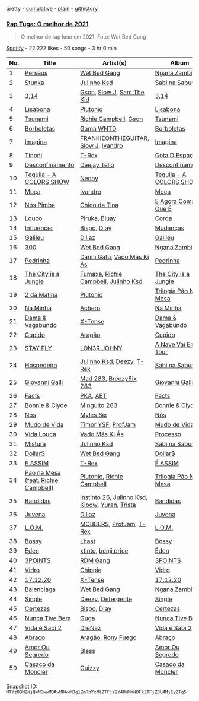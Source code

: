 pretty - [cumulative](/playlists/cumulative/37i9dQZF1DXcyEXGEtvzUv.md) - [plain](/playlists/plain/37i9dQZF1DXcyEXGEtvzUv) - [githistory](https://github.githistory.xyz/mackorone/spotify-playlist-archive/blob/main/playlists/plain/37i9dQZF1DXcyEXGEtvzUv)

### [Rap Tuga: O melhor de 2021](https://open.spotify.com/playlist/37i9dQZF1DXcyEXGEtvzUv)

> O melhor do rap luso em 2021\. Foto: Wet Bed Gang

[Spotify](https://open.spotify.com/user/spotify) - 22,222 likes - 50 songs - 3 hr 0 min

| No. | Title | Artist(s) | Album | Length |
|---|---|---|---|---|
| 1 | [Perseus](https://open.spotify.com/track/4E7BWWaFUfafkyU8JOniFx) | [Wet Bed Gang](https://open.spotify.com/artist/5jfz7uWPwf03hdEewW8AI8) | [Ngana Zambi](https://open.spotify.com/album/4ZgWBr16niSFDwCIiJ4iBk) | 3:34 |
| 2 | [Stunka](https://open.spotify.com/track/0A0NJtd7yYuegBrj6qvqSo) | [Julinho Ksd](https://open.spotify.com/artist/7kR1Yw4RqYhhDD3a8QRyG6) | [Sabi na Sabura](https://open.spotify.com/album/3Pce78X39Cqw3TCdaUEEfj) | 3:08 |
| 3 | [3,14](https://open.spotify.com/track/1OjAoIz5Gl36rzm9RKEQeG) | [Gson](https://open.spotify.com/artist/6XjHGcba7ZbaZ6nYtwhaCj), [Slow J](https://open.spotify.com/artist/7crp1tZcefnjT5RuL6WZQ0), [Sam The Kid](https://open.spotify.com/artist/3NEQ5t2FprBMLmDAP0EPcE) | [3,14](https://open.spotify.com/album/6G62obmFgI2yyK36htUzOe) | 5:24 |
| 4 | [Lisabona](https://open.spotify.com/track/20BVQh0gMBhzcBpeCRi97F) | [Plutonio](https://open.spotify.com/artist/39HJXjH5hKcCzaU0g6mv8G) | [Lisabona](https://open.spotify.com/album/3xaElN6GIqBAmlNFrJGgHN) | 3:12 |
| 5 | [Tsunami](https://open.spotify.com/track/5TqGewrmzgeb21FYQC7mJZ) | [Richie Campbell](https://open.spotify.com/artist/2swvbEAfN70ZFcQB4Y7MaS), [Gson](https://open.spotify.com/artist/6XjHGcba7ZbaZ6nYtwhaCj) | [Tsunami](https://open.spotify.com/album/27Gt5wAgEVjatU36I1ogDf) | 4:57 |
| 6 | [Borboletas](https://open.spotify.com/track/1h1JMmAzXR6lWJ7KnJQkU7) | [Gama WNTD](https://open.spotify.com/artist/0T49oz78JYl4FkVJPGlJiD) | [Borboletas](https://open.spotify.com/album/1i51I1eMbdhkaH8AShzWjh) | 3:24 |
| 7 | [Imagina](https://open.spotify.com/track/2dWbucCC3cVXQWi6JaL7js) | [FRANKIEONTHEGUITAR](https://open.spotify.com/artist/4p2ytjUztJseG5ujVkv5Po), [Slow J](https://open.spotify.com/artist/7crp1tZcefnjT5RuL6WZQ0), [Ivandro](https://open.spotify.com/artist/1pPbDeOdNUcLq32HTTLbZm) | [Imagina](https://open.spotify.com/album/2C1S5oONnsIYEgvaNf1KWh) | 3:43 |
| 8 | [Tinoni](https://open.spotify.com/track/3x3vUHznzPNEbXTJBUkhZb) | [T\-Rex](https://open.spotify.com/artist/6QHREBOQktWsYBfrxW93rk) | [Gota D'Espaço](https://open.spotify.com/album/5gBDraKQzQb4A7rEjzACEJ) | 2:32 |
| 9 | [Desconfinamento](https://open.spotify.com/track/2uaceelHxzFYnhLec89RpE) | [Deejay Telio](https://open.spotify.com/artist/7BWNRZyZ9mhgp5t0m7Ny0n) | [Desconfinamento](https://open.spotify.com/album/2gelzQflEo0NtA8xE7pHlI) | 3:06 |
| 10 | [Tequila \- A COLORS SHOW](https://open.spotify.com/track/0rUVc7nyw4qXytvodDAlle) | [Nenny](https://open.spotify.com/artist/2DEfqyWjAMIfKYMXb1V8L1) | [Tequila \- A COLORS SHOW](https://open.spotify.com/album/40HvcpWRmkzHzLdveModKu) | 3:19 |
| 11 | [Moça](https://open.spotify.com/track/57rx7d5tagl2wOWzj3eWJc) | [Ivandro](https://open.spotify.com/artist/1pPbDeOdNUcLq32HTTLbZm) | [Moça](https://open.spotify.com/album/4FLzhhnUwKwZHLGSTaX4vz) | 3:00 |
| 12 | [Nós Pimba](https://open.spotify.com/track/19rBtPDO8yQj5uP75UBpbT) | [Chico da Tina](https://open.spotify.com/artist/7xDYCf4fsGxHBp8Blo9D94) | [E Agora Como É Que É](https://open.spotify.com/album/3wDIcln0ShOc0Bh1bngNFJ) | 3:28 |
| 13 | [Louco](https://open.spotify.com/track/3fExatgv3vCcNT0CuU8mqM) | [Piruka](https://open.spotify.com/artist/5iZ6jMDkRa7RKLQplJuQUC), [Bluay](https://open.spotify.com/artist/18jB1ZnaJSWmro1ExvqZo4) | [Coroa](https://open.spotify.com/album/4YgZaF5JQGTOqxes8h5s40) | 4:04 |
| 14 | [Influencer](https://open.spotify.com/track/5wksDhHGiGwmqSGcozBFu1) | [Bispo](https://open.spotify.com/artist/3LZCMaZWwvhYyQeEfWgVdY), [D'ay](https://open.spotify.com/artist/65pBw5z7QlvhAGZvlzjmWA) | [Mudanças](https://open.spotify.com/album/7pHhSh21J3IqdYdxjCqecZ) | 3:47 |
| 15 | [Galileu](https://open.spotify.com/track/3i7DYnwcLwCUHyaJlEh3od) | [Dillaz](https://open.spotify.com/artist/15p1isN7VcGsjeSq8s9YeP) | [Galileu](https://open.spotify.com/album/031weUuUvb1pPjah41hwyg) | 3:02 |
| 16 | [300](https://open.spotify.com/track/6lElXo5x9oyqvIUcG7gP7d) | [Wet Bed Gang](https://open.spotify.com/artist/5jfz7uWPwf03hdEewW8AI8) | [Ngana Zambi](https://open.spotify.com/album/4ZgWBr16niSFDwCIiJ4iBk) | 4:17 |
| 17 | [Pedrinha](https://open.spotify.com/track/7ItPibUAiTPtm2xHjX3aFi) | [Danni Gato](https://open.spotify.com/artist/0gn6QcKMo0cMWKbiPGEeVy), [Vado Más Ki Ás](https://open.spotify.com/artist/6HmLPYedWhpFhiF8BonrMG) | [Pedrinha](https://open.spotify.com/album/6NnLzHbVQHiOhlYJZOLziL) | 2:56 |
| 18 | [The City is a Jungle](https://open.spotify.com/track/0MrZX4ubbrpfweHuHxXUuk) | [Fumaxa](https://open.spotify.com/artist/1qMTgrvxRRHO3rflIONsCP), [Richie Campbell](https://open.spotify.com/artist/2swvbEAfN70ZFcQB4Y7MaS), [Julinho Ksd](https://open.spotify.com/artist/7kR1Yw4RqYhhDD3a8QRyG6) | [The City is a Jungle](https://open.spotify.com/album/1DU1OLlmOvKknaUfn67ir2) | 4:25 |
| 19 | [2 da Matina](https://open.spotify.com/track/6mHEUDWaySfb6YvLC7JgPN) | [Plutonio](https://open.spotify.com/artist/39HJXjH5hKcCzaU0g6mv8G) | [Trilogia Pão Na Mesa](https://open.spotify.com/album/7zZoScNI4mNYXE5vQhMeQi) | 3:31 |
| 20 | [Na Minha](https://open.spotify.com/track/15CudiW2RzBg2opP4jxFXE) | [Achero](https://open.spotify.com/artist/7L8DLzR5RuMizLVu9Ww0cs) | [Na Minha](https://open.spotify.com/album/1MUvM0eDQhzkoQXpFbcgCB) | 3:26 |
| 21 | [Dama & Vagabundo](https://open.spotify.com/track/2u1LLm7B1yUggZfMyaZjk9) | [X\-Tense](https://open.spotify.com/artist/7JajP35zM35gnAvTZbwxDF) | [Dama & Vagabundo](https://open.spotify.com/album/4BKUmz50VANU1McCxFG9oM) | 5:13 |
| 22 | [Cupido](https://open.spotify.com/track/73iofOGRFr7eOsB4a1cT0Y) | [Aragão](https://open.spotify.com/artist/6uVPyqbCsr2hcfDwGTmdl4) | [Cupido](https://open.spotify.com/album/2L4xWpzZL1nspJXcz8KMNw) | 2:21 |
| 23 | [STAY FLY](https://open.spotify.com/track/7dO4sx0Qw8i0RkadAYUHwv) | [LON3R JOHNY](https://open.spotify.com/artist/1fV7Au7ymGP3uhDV1TfjSd) | [A Nave Vai Em Tour](https://open.spotify.com/album/76y7DQxiILRuVy04Hq1fzo) | 3:54 |
| 24 | [Hospedeira](https://open.spotify.com/track/64Oa8tg2cdXm9Zu4SmRf1f) | [Julinho Ksd](https://open.spotify.com/artist/7kR1Yw4RqYhhDD3a8QRyG6), [Deezy](https://open.spotify.com/artist/6EoXtJUmzYqNzkMVH1o5gN), [T\-Rex](https://open.spotify.com/artist/6QHREBOQktWsYBfrxW93rk) | [Sabi na Sabura](https://open.spotify.com/album/3Pce78X39Cqw3TCdaUEEfj) | 4:25 |
| 25 | [Giovanni Galli](https://open.spotify.com/track/5Y45nnVtoaYx4iRO3Ctx4c) | [Mad 283](https://open.spotify.com/artist/5hCD3ne9PkIC9mVzOJStwQ), [Breezy6ix 283](https://open.spotify.com/artist/3b9jceUE0RUM6tTewMPGmf) | [Giovanni Galli](https://open.spotify.com/album/2FL9S7gBWcrtLE1l8iarO4) | 3:29 |
| 26 | [Facts](https://open.spotify.com/track/0anTwmXv0ZMVSuuHhFFvIs) | [PKA](https://open.spotify.com/artist/6Q8UQ9OVsJUg4AVlcFQICK), [AET](https://open.spotify.com/artist/1PSaLNwxWV9e6NCrxNbpIu) | [Facts](https://open.spotify.com/album/3vPfTCseVUvo2QhT80VEzF) | 2:50 |
| 27 | [Bonnie & Clyde](https://open.spotify.com/track/30A76Y7rYcNuZAzOIjcveL) | [Minguito 283](https://open.spotify.com/artist/1LvFNnGu8V8HBP8Qy2bhYv) | [Bonnie & Clyde](https://open.spotify.com/album/07fLryxsmiSAmBYEHqAXbE) | 3:15 |
| 28 | [Nós](https://open.spotify.com/track/14PBWx7Rw87WXVzXarDqiX) | [Myles 6ix](https://open.spotify.com/artist/2PGHvstK1cEjR9AX2ERq9l) | [Nós](https://open.spotify.com/album/3Nhv7u22lQ4LieQlR7l4Lz) | 4:38 |
| 29 | [Mudo de Vida](https://open.spotify.com/track/65TnBEqYie3BRoMbd8d30t) | [Timor YSF](https://open.spotify.com/artist/5iyA3j1yVqGBgaKCeiUIzO), [ProfJam](https://open.spotify.com/artist/3DhsjXVgWmA6X26tUugAjP) | [Mudo de Vida](https://open.spotify.com/album/1tjLg5elGpdZMSmmUoZbfi) | 3:28 |
| 30 | [Vida Louca](https://open.spotify.com/track/0B1l6UT4UuCZU1yqhMvgnl) | [Vado Más Ki Ás](https://open.spotify.com/artist/6HmLPYedWhpFhiF8BonrMG) | [Processo](https://open.spotify.com/album/56pZf2SkUvlwKSCd6GEgTS) | 3:02 |
| 31 | [Mistura](https://open.spotify.com/track/4RU7x3CvlfOR7ziptY8P5D) | [Julinho Ksd](https://open.spotify.com/artist/7kR1Yw4RqYhhDD3a8QRyG6) | [Sabi na Sabura](https://open.spotify.com/album/3Pce78X39Cqw3TCdaUEEfj) | 4:01 |
| 32 | [Dollar$](https://open.spotify.com/track/21Aqa8wQsChIh3D8KFpdsd) | [Wet Bed Gang](https://open.spotify.com/artist/5jfz7uWPwf03hdEewW8AI8) | [Dollar$](https://open.spotify.com/album/3lgbmV9pqC1lbdl23WSN1s) | 4:00 |
| 33 | [É ASSIM](https://open.spotify.com/track/20EeqYWivW9x7F9ij2GC71) | [T\-Rex](https://open.spotify.com/artist/6QHREBOQktWsYBfrxW93rk) | [É ASSIM](https://open.spotify.com/album/6wZWOmhGZq8IWu1OwXIxtu) | 4:09 |
| 34 | [Pão na Mesa \(feat\. Richie Campbell\)](https://open.spotify.com/track/46Pfb5oErr8WVn3frcXybC) | [Plutonio](https://open.spotify.com/artist/39HJXjH5hKcCzaU0g6mv8G), [Richie Campbell](https://open.spotify.com/artist/2swvbEAfN70ZFcQB4Y7MaS) | [Trilogia Pão Na Mesa](https://open.spotify.com/album/7zZoScNI4mNYXE5vQhMeQi) | 3:39 |
| 35 | [Bandidas](https://open.spotify.com/track/6MEZbtP3lg3mHnE9LzZn4S) | [Instinto 26](https://open.spotify.com/artist/0XrDy5XUWRVcD4O8sSyzEV), [Julinho Ksd](https://open.spotify.com/artist/7kR1Yw4RqYhhDD3a8QRyG6), [Kibow](https://open.spotify.com/artist/09R2ZnVOtZJjYH5CkDkA0M), [Yuran](https://open.spotify.com/artist/3zvbATHitSjEZ54l7QnJN0), [Trista](https://open.spotify.com/artist/1hsrQJC4A7sVS6wOwTxRxw) | [Bandidas](https://open.spotify.com/album/3GOXhstBnGiQbQylnIWEnq) | 3:30 |
| 36 | [Juvena](https://open.spotify.com/track/6vbFZuziJPaFPRCWyQxOxP) | [Dillaz](https://open.spotify.com/artist/15p1isN7VcGsjeSq8s9YeP) | [Juvena](https://open.spotify.com/album/0C3QVzznGSXSAw9QmNVpbc) | 2:39 |
| 37 | [L.O.M.](https://open.spotify.com/track/7rBx1NH9zGdFX5LtgnD08X) | [MOBBERS](https://open.spotify.com/artist/0o2CVefufFC0laiAQozokD), [ProfJam](https://open.spotify.com/artist/3DhsjXVgWmA6X26tUugAjP), [T\-Rex](https://open.spotify.com/artist/6QHREBOQktWsYBfrxW93rk) | [L.O.M.](https://open.spotify.com/album/0mFkGQgpzqiGoLTkSsN7DJ) | 4:17 |
| 38 | [Bossy](https://open.spotify.com/track/45cbUgJwFXYPN3tURnSH2l) | [Lhast](https://open.spotify.com/artist/46uaNKR4GSjmDEK732EeVw) | [Bossy](https://open.spotify.com/album/5QlvEKeqaZJjSa3Z9tmCzI) | 2:46 |
| 39 | [Éden](https://open.spotify.com/track/58oPTT8xODJIa5lNYuhojR) | [xtinto](https://open.spotify.com/artist/6jVOHz5AjBoJImzesvZeGx), [benji price](https://open.spotify.com/artist/2XWfm5Ts8pvNzZMENVZ65I) | [Éden](https://open.spotify.com/album/4xEoTkDJNGJmGvoMaUPC9y) | 3:41 |
| 40 | [3POINTS](https://open.spotify.com/track/1TrjslfLFx7l7r2eMKAwX4) | [RDM Gang](https://open.spotify.com/artist/0njwfY4F51Cis2dWWoqLfR) | [3POINTS](https://open.spotify.com/album/0dDUh0a8V8w4EnEUX7n8qw) | 4:27 |
| 41 | [Vidro](https://open.spotify.com/track/2lX3hVZYJIq0GlIor9Oogs) | [Chippie](https://open.spotify.com/artist/7F6kt63HiE5eY9V4SUBi0X) | [Vidro](https://open.spotify.com/album/5P3eBsZukrMAGOKXR2KkUM) | 3:02 |
| 42 | [17.12.20](https://open.spotify.com/track/0huGm8SG2jJJIw7rhuWpX3) | [X\-Tense](https://open.spotify.com/artist/7JajP35zM35gnAvTZbwxDF) | [17.12.20](https://open.spotify.com/album/1d0k5JHVg1fXqu63UGcEgK) | 4:05 |
| 43 | [Balenciaga](https://open.spotify.com/track/5eVvKczqcVsNQq6pxI3ciO) | [Wet Bed Gang](https://open.spotify.com/artist/5jfz7uWPwf03hdEewW8AI8) | [Ngana Zambi](https://open.spotify.com/album/4ZgWBr16niSFDwCIiJ4iBk) | 3:57 |
| 44 | [Single](https://open.spotify.com/track/0CqnPY4Alq93OQk6SLJxnw) | [Deezy](https://open.spotify.com/artist/6EoXtJUmzYqNzkMVH1o5gN), [Detergente](https://open.spotify.com/artist/176Yf7WXXJfPfnh29yIed1) | [Single](https://open.spotify.com/album/1TnPIaYEs6I6kou83luyuA) | 3:20 |
| 45 | [Certezas](https://open.spotify.com/track/39tUVxNywW9tBYBlMzaJ2H) | [Bispo](https://open.spotify.com/artist/3LZCMaZWwvhYyQeEfWgVdY), [D'ay](https://open.spotify.com/artist/65pBw5z7QlvhAGZvlzjmWA) | [Certezas](https://open.spotify.com/album/3QUQIojR2TIf6VPiELejsN) | 2:56 |
| 46 | [Nunca Tive Bem](https://open.spotify.com/track/6HbOwNPeSGIWgUaKfVcDbf) | [Guga](https://open.spotify.com/artist/5bHp05UXAArdXldRyU8lJP) | [Nunca Tive Bem](https://open.spotify.com/album/6HRgRCbY56jXxVZJ1y3O2H) | 3:33 |
| 47 | [Vida é Sabi 2](https://open.spotify.com/track/4WjuLAxxGDD9YnQli7sbZJ) | [DreNaz](https://open.spotify.com/artist/5urWzy2mamyT5sMTE5H00O) | [Vida é Sabi 2](https://open.spotify.com/album/510XMtThWOfZhvBJL0ummc) | 3:09 |
| 48 | [Abraço](https://open.spotify.com/track/5IwgsQkoSeDPr4yWPILbiE) | [Aragão](https://open.spotify.com/artist/6uVPyqbCsr2hcfDwGTmdl4), [Rony Fuego](https://open.spotify.com/artist/0DxsiYPUEWLY4HjaUDM8Lk) | [Abraço](https://open.spotify.com/album/1NEgmMKZTPfgeVqtEfeFng) | 2:57 |
| 49 | [Amor Ou Segredo](https://open.spotify.com/track/0NAIF6FSjiH0jECUSy2xtU) | [Bless](https://open.spotify.com/artist/7G3cc4g02s4aGoY30P8dIG) | [Amor Ou Segredo](https://open.spotify.com/album/2fY2MEmSGaDqmHFJxj9Eql) | 4:04 |
| 50 | [Casaco da Moncler](https://open.spotify.com/track/3NwXNPRWsMerVlL0RfkbBA) | [Guizzy](https://open.spotify.com/artist/00inQ4w5hP4mYdKHcykVdP) | [Casaco da Moncler](https://open.spotify.com/album/6bjebOg4jFhmBKKkzxXzXd) | 3:19 |

Snapshot ID: `MTYzODM2NjQ4MCwwMDAwMDAwMDg1ZmRhYzNlZTFjY2Y4OWNmNDFkZTFjZDU4MjEyZTg5`
